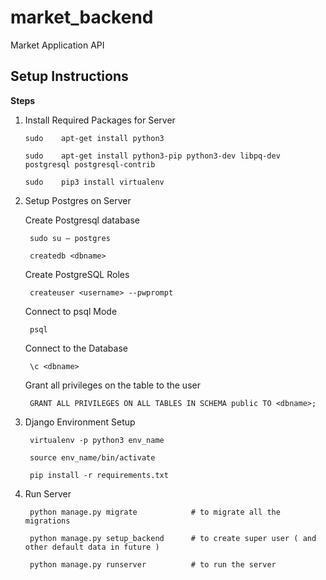 # market_backend
Market Application API

## Setup Instructions
__Steps__

1.  Install Required Packages for Server  
   
        sudo 	apt-get install python3  
        
        sudo 	apt-get install python3-pip python3-dev libpq-dev postgresql postgresql-contrib
        
        sudo 	pip3 install virtualenv
    
2. Setup Postgres on Server  

    Create Postgresql database  
   
        sudo su – postgres
          
        createdb <dbname>  
        
    Create PostgreSQL Roles  
    
        createuser <username> --pwprompt  
        
    Connect to psql Mode  
    
        psql  
        
    Connect to the Database  
    
        \c <dbname> 
        
    Grant all privileges on the table <dbname> to the user <username>
      
        GRANT ALL PRIVILEGES ON ALL TABLES IN SCHEMA public TO <dbname>;

3. Django Environment Setup
    
        virtualenv -p python3 env_name 
        
        source env_name/bin/activate
        
        pip install -r requirements.txt

4. Run Server
    
        python manage.py migrate            # to migrate all the migrations
         
        python manage.py setup_backend      # to create super user ( and other default data in future )
                
        python manage.py runserver          # to run the server
     